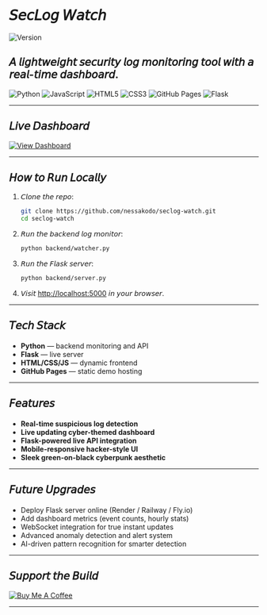 # 𝘚𝘦𝘤𝘓𝘰𝘨 𝘞𝘢𝘵𝘤𝘩

![Version](https://img.shields.io/badge/Version-v1.0-000000?style=for-the-badge&logo=github&logoColor=white)

## 𝘈 𝘭𝘪𝘨𝘩𝘵𝘸𝘦𝘪𝘨𝘩𝘵 𝘴𝘦𝘤𝘶𝘳𝘪𝘵𝘺 𝘭𝘰𝘨 𝘮𝘰𝘯𝘪𝘵𝘰𝘳𝘪𝘯𝘨 𝘵𝘰𝘰𝘭 𝘸𝘪𝘵𝘩 𝘢 𝘳𝘦𝘢𝘭-𝘵𝘪𝘮𝘦 𝘥𝘢𝘴𝘩𝘣𝘰𝘢𝘳𝘥.


![Python](https://img.shields.io/badge/Python-000000?style=for-the-badge&logo=python&logoColor=white)
![JavaScript](https://img.shields.io/badge/JavaScript-000000?style=for-the-badge&logo=javascript&logoColor=white)
![HTML5](https://img.shields.io/badge/HTML5-000000?style=for-the-badge&logo=html5&logoColor=white)
![CSS3](https://img.shields.io/badge/CSS3-000000?style=for-the-badge&logo=css3&logoColor=white)
![GitHub Pages](https://img.shields.io/badge/GitHub%20Pages-000000?style=for-the-badge&logo=github&logoColor=white)
![Flask](https://img.shields.io/badge/Flask-000000?style=for-the-badge&logo=flask&logoColor=white)

---

## 𝘓𝘪𝘷𝘦 𝘋𝘢𝘴𝘩𝘣𝘰𝘢𝘳𝘥

[![View Dashboard](https://img.shields.io/badge/View_SecLog_Dashboard-000000?style=for-the-badge&logo=githubpages&logoColor=white)](https://nessakodo.github.io/seclog-watch/)

---

## 𝘏𝘰𝘸 𝘵𝘰 𝘙𝘶𝘯 𝘓𝘰𝘤𝘢𝘭𝘭𝘺

1. 𝘊𝘭𝘰𝘯𝘦 𝘵𝘩𝘦 𝘳𝘦𝘱𝘰:
   ```bash
   git clone https://github.com/nessakodo/seclog-watch.git
   cd seclog-watch
   ```

2. 𝘙𝘶𝘯 𝘵𝘩𝘦 𝘣𝘢𝘤𝘬𝘦𝘯𝘥 𝘭𝘰𝘨 𝘮𝘰𝘯𝘪𝘵𝘰𝘳:
   ```bash
   python backend/watcher.py
   ```

3. 𝘙𝘶𝘯 𝘵𝘩𝘦 𝘍𝘭𝘢𝘴𝘬 𝘴𝘦𝘳𝘷𝘦𝘳:
   ```bash
   python backend/server.py
   ```

4. 𝘝𝘪𝘴𝘪𝘵 [http://localhost:5000](http://localhost:5000) 𝘪𝘯 𝘺𝘰𝘶𝘳 𝘣𝘳𝘰𝘸𝘴𝘦𝘳.

---

## 𝘛𝘦𝘤𝘩 𝘚𝘵𝘢𝘤𝘬

####
- **Python** — backend monitoring and API
- **Flask** — live server
- **HTML/CSS/JS** — dynamic frontend
- **GitHub Pages** — static demo hosting

---

## 𝘍𝘦𝘢𝘵𝘶𝘳𝘦𝘴

####
- **Real-time suspicious log detection**
- **Live updating cyber-themed dashboard**
- **Flask-powered live API integration**
- **Mobile-responsive hacker-style UI**
- **Sleek green-on-black cyberpunk aesthetic**

---

## 𝘍𝘶𝘵𝘶𝘳𝘦 𝘜𝘱𝘨𝘳𝘢𝘥𝘦𝘴

####
- Deploy Flask server online (Render / Railway / Fly.io)
- Add dashboard metrics (event counts, hourly stats)
- WebSocket integration for true instant updates
- Advanced anomaly detection and alert system
- AI-driven pattern recognition for smarter detection

---

## 𝘚𝘶𝘱𝘱𝘰𝘳𝘵 𝘵𝘩𝘦 𝘉𝘶𝘪𝘭𝘥

[![Buy Me A Coffee](https://img.shields.io/badge/Buy_Me_A_Coffee-000000?style=for-the-badge&logo=buy-me-a-coffee&logoColor=white)](https://www.buymeacoffee.com/nessakodo)

---

